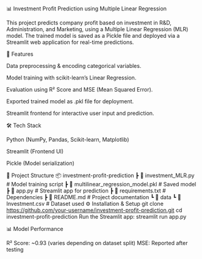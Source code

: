 📊 Investment Profit Prediction using Multiple Linear Regression

This project predicts company profit based on investment in R&D, Administration, and Marketing, using a Multiple Linear Regression (MLR) model. The trained model is saved as a Pickle file and deployed via a Streamlit web application for real-time predictions.

🚀 Features

Data preprocessing & encoding categorical variables.

Model training with scikit-learn’s Linear Regression.

Evaluation using R² Score and MSE (Mean Squared Error).

Exported trained model as .pkl file for deployment.

Streamlit frontend for interactive user input and prediction.

🛠️ Tech Stack

Python (NumPy, Pandas, Scikit-learn, Matplotlib)

Streamlit (Frontend UI)

Pickle (Model serialization)

📂 Project Structure
📦 investment-profit-prediction
 ┣ 📜 investment_MLR.py        # Model training script
 ┣ 📜 multilinear_regression_model.pkl # Saved model
 ┣ 📜 app.py                   # Streamlit app for prediction
 ┣ 📜 requirements.txt         # Dependencies
 ┣ 📜 README.md                # Project documentation
 ┗ 📂 data
    ┗ 📜 Investment.csv        # Dataset used
⚙️ Installation & Setup
git clone https://github.com/your-username/investment-profit-prediction.git
cd investment-profit-prediction
Run the Streamlit app:
streamlit run app.py

📊 Model Performance

R² Score: ~0.93 (varies depending on dataset split)
MSE: Reported after testing
